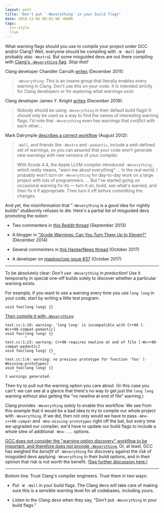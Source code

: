 ```yaml
---
layout: post
title: "Don't put `-Weverything` in your build flags"
date: 2018-12-06 00:01:00 +0000
tags:
  c++-style
  llvm
---
```


What warning flags should you use to compile your project under GCC and/or Clang?
Well, everyone should be compiling with `-W -Wall` (and probably also `-Wextra`).
But some misguided devs are out there compiling with
[Clang's `-Weverything` flag](https://clang.llvm.org/docs/UsersManual.html#diagnostics-enable-everything).
*Stop that!*

Clang developer Chandler Carruth [writes](https://softwareengineering.stackexchange.com/questions/122608/clang-warning-flags-for-objective-c-development/124574#124574)
(December 2011):

> `-Weverything`: This is an insane group that literally enables every warning in Clang.
> Don't use this on your code. It is intended strictly for Clang developers or for
> exploring *what warnings exist*.

Clang developer James Y. Knight [writes](http://lists.llvm.org/pipermail/cfe-commits/Week-of-Mon-20181203/253703.html)
(December 2018):

> Nobody should be using `-Weverything` in their default build flags! It
> should only be used as a way to find the names of interesting warning
> flags. I'd note that `-Weverything` even has warnings that _conflict_ with
> each other...

Mark Dalrymple [describes a correct workflow](https://www.bignerdranch.com/blog/a-bit-on-warnings/) (August 2012):

> `-Wall`, and friends like `-Wextra` and `-pedantic`, include a well-defined set of warnings,
> so you can assured that your code won’t generate new warnings with new versions of your compiler.
>
> With Xcode 4.4, the Apple LLVM compiler introduced `-Weverything`, which really means,
> "warn me about everything" ... In the real world, I probably won't turn on `-Weverything`
> for day-to-day work on a large project with lots of programmers. ... But I’ve started going
> on occasional warning fix-its — turn it on, build, see what's warned, and then fix it
> if appropriate. Then turn it off before committing the changes.

And yet, the misinformation that "`-Weverything` is a good idea for nightly builds"
stubbornly refuses to die. Here's a partial list of misguided devs promoting the notion:

- Two commenters in [this Reddit thread](https://www.reddit.com/r/programming/comments/1m263m/turn_on_your_damn_warnings/) (September 2013)

- A blogger in ["Xcode Warnings: Can You Turn Them Up to Eleven?"](https://qualitycoding.org/xcode-warnings/) (December 2014)

- Several commenters in [this HackerNews thread](https://news.ycombinator.com/item?id=15400396) (October 2017)

- A developer on [mapbox/cpp issue #37](https://github.com/mapbox/cpp/issues/37) (October 2017)

----

To be absolutely clear: *Don't use `-Weverything` in production!* Use it temporarily in special
one-off builds solely to discover whether a particular warning exists.

For example, if you want to see a warning every time you use `long long` in your code,
start by writing a little test program:

    void foo(long long) {}

[Then compile it with `-Weverything`](https://godbolt.org/z/ej6zTh):

    test.cc:1:10: warning: 'long long' is incompatible with C++98 [-Wc++98-compat-pedantic]
    void foo(long long) {}
             ^
    test.cc:1:23: warning: C++98 requires newline at end of file [-Wc++98-compat-pedantic]
    void foo(long long) {}
                          ^
    test.cc:1:6: warning: no previous prototype for function 'foo' [-Wmissing-prototypes]
    void foo(long long) {}
         ^
    3 warnings generated.

Then try to pull out the warning option you care about. (In this case you can't: we can see at a glance that
there's no way to get *just* the `long long` warning without also getting the "no newline at end of file"
warning.)

Clang provides `-Weverything` *solely* to enable this workflow. We see from this example that
it would be a bad idea to try to compile our whole project with `-Weverything`. If we did, then
not only would we have to pass `-Wno-c++98-compat` and `-Wno-missing-prototypes` right off the bat,
but every time we upgraded our compiler, we'd have to update our build flags to include a whole slew
of additional `-Wno-...` options.

[GCC does not consider the "warning option discovery" workflow to be important, and therefore does not
provide `-Weverything`.](https://gcc.gnu.org/bugzilla/show_bug.cgi?id=66293)
Or, at least, GCC has weighed the *benefit* of `-Weverything` for discovery
against the *risk* of misguided devs applying `-Weverything` in their build options,
and in their opinion that risk is not worth the benefit.
([See further discussion here.](https://gcc.gnu.org/bugzilla/show_bug.cgi?id=53313))

----

Bottom line: Trust Clang's compiler engineers. Trust them in two ways:

- Put `-W -Wall` in your build flags. The Clang devs will take care of making sure this is a
    sensible warning level for all codebases, including yours.

- *Listen to the Clang devs* when they say, "Don't put `-Weverything` in your build flags."
